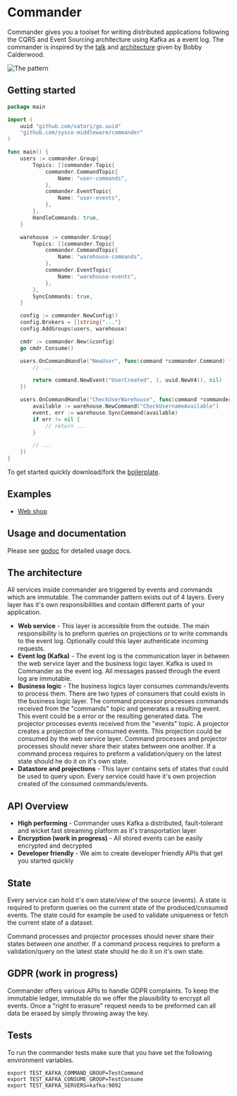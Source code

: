 # Commander

Commander gives you a toolset for writing distributed applications following the CQRS and Event Sourcing architecture using Kafka as a event log. The commander is inspired by the [talk](https://www.youtube.com/watch?v=B1-gS0oEtYc&t) and [architecture](https://github.com/capitalone/cqrs-manager-for-distributed-reactive-services/blob/master/doc/architecture.png) given by Bobby Calderwood.

![The pattern](https://github.com/sysco-middleware/commander/wiki/commander-pattern.jpg)

## Getting started

```go
package main

import (
	uuid "github.com/satori/go.uuid"
	"github.com/sysco-middleware/commander"
)

func main() {
	users := commander.Group{
		Topics: []commander.Topic{
			commander.CommandTopic{
				Name: "user-commands",
			},
			commander.EventTopic{
				Name: "user-events",
			},
		},
		HandleCommands: true,
	}

	warehouse := commander.Group{
		Topics: []commander.Topic{
			commander.CommandTopic{
				Name: "warehouse-commands",
			},
			commander.EventTopic{
				Name: "warehouse-events",
			},
		},
		SyncCommands: true,
	}

	config := commander.NewConfig()
	config.Brokers = []string{"..."}
	config.AddGroups(users, warehouse)

	cmdr := commander.New(&config)
	go cmdr.Consume()

	users.OnCommandHandle("NewUser", func(command *commander.Command) *commander.Event {
		// ...

		return command.NewEvent("UserCreated", 1, uuid.NewV4(), nil)
	})

	users.OnCommandHandle("CheckUserWarehouse", func(command *commander.Command) *commander.Event {
		available := warehouse.NewCommand("CheckUsernameAvailable")
		event, err := warehouse.SyncCommand(available)
		if err != nil {
			// return ...
		}

		// ...
	})
}
```

To get started quickly download/fork the [boilerplate](https://github.com/sysco-middleware/commander-boilerplate).

## Examples

- [Web shop](https://github.com/jeroenrinzema/commander-sock-store-example)

## Usage and documentation

Please see [godoc](https://godoc.org/github.com/sysco-middleware/commander) for detailed usage docs.

## The architecture
All services inside commander are triggered by events and commands which are immutable. The commander pattern exists out of 4 layers. Every layer has it's own responsibilities and contain different parts of your application.

- **Web service** - This layer is accessible from the outside. The main responsibility is to preform queries on projections or to write commands to the event log. Optionally could this layer authenticate incoming requests.
- **Event log (Kafka)** - The event log is the communication layer in between the web service layer and the business logic layer. Kafka is used in Commander as the event log. All messages passed through the event log are immutable.
- **Business logic** - The business logics layer consumes commands/events to process them. There are two types of consumers that could exists in the business logic layer. The command processor processes commands received from the "commands" topic and generates a resulting event. This event could be a error or the resulting generated data. The projector processes events received from the "events" topic. A projector creates a projection of the consumed events. This projection could be consumed by the web service layer. Command processes and projector processes should never share their states between one another. If a command process requires to preform a validation/query on the latest state should he do it on it's own state.
- **Datastore and projections** - This layer contains sets of states that could be used to query upon. Every service could have it's own projection created of the consumed commands/events.

## API Overview
- **High performing** - Commander uses Kafka a distributed, fault-tolerant and wicket fast streaming platform as it's transportation layer
- **Encryption (work in progress)** - All stored events can be easily encrypted and decrypted
- **Developer friendly** - We aim to create developer friendly APIs that get you started quickly

## State

Every service can hold it's own state/view of the source (events). A state is required to preform queries on the current state of the produced/consumed events. The state could for example be used to validate uniqueness or fetch the current state of a dataset.

Command processes and projector processes should never share their states between one another. If a command process requires to preform a validation/query on the latest state should he do it on it's own state.

## GDPR (work in progress)

Commander offers various APIs to handle GDPR complaints. To keep the immutable ledger, immutable do we offer the plausibility to encrypt all events. Once a "right to erasure" request needs to be preformed can all data be erased by simply throwing away the key.

## Tests

To run the commander tests make sure that you have set the following environment variables.

```
export TEST_KAFKA_COMMAND_GROUP=TestCommand
export TEST_KAFKA_CONSUME_GROUP=TestConsume
export TEST_KAFKA_SERVERS=kafka:9092
```
